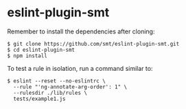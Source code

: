 # eslint-plugin-smt

Remember to install the dependencies after cloning:

```shell
$ git clone https://github.com/smt/eslint-plugin-smt.git
$ cd eslint-plugin-smt
$ npm install
```

To test a rule in isolation, run a command similar to:

```shell
$ eslint --reset --no-eslintrc \
  --rule "'ng-annotate-arg-order': 1" \
  --rulesdir ./lib/rules \
  tests/example1.js
```
